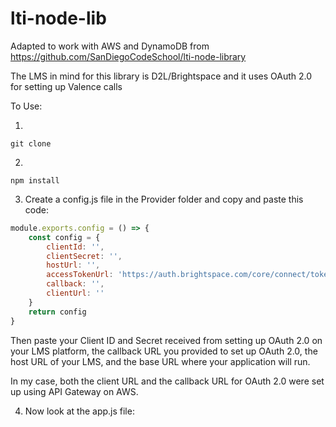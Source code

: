 # lti-node-lib
Adapted to work with AWS and DynamoDB from https://github.com/SanDiegoCodeSchool/lti-node-library

The LMS in mind for this library is D2L/Brightspace and it uses OAuth 2.0 for setting up Valence calls

To Use:

1. 
```
git clone
```
2. 
```
npm install
```
3. Create a config.js file in the Provider folder and copy and paste this code:

```javascript
module.exports.config = () => {
    const config = {
        clientId: '',
        clientSecret: '',
        hostUrl: '',
        accessTokenUrl: 'https://auth.brightspace.com/core/connect/token',
        callback: '',
        clientUrl: ''
    }
    return config
}
```
Then paste your Client ID and Secret received from setting up OAuth 2.0 on your LMS platform, the callback URL you provided to set up OAuth 2.0, the host URL of your LMS, and the base URL where your application will run.

In my case, both the client URL and the callback URL for OAuth 2.0 were set up using API Gateway on AWS.

4. Now look at the app.js file:


